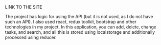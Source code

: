 LINK TO THE SITE

The project has logic for using the API (but it is not used, as I do not have such an API).
I also used react, redux toolkit, bootstrap and other technologies in my project.
In this application, you can add, delete, change tasks, and search, and all this is stored using localstorage and additionally processed using reducer.
